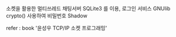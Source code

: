 
소켓을 활용한 멀티쓰레드 채팅서버
SQLite3 를 이용, 로그인 서비스
GNUlib crypto() 사용하여 비밀번호 Shadow



refer : book '윤성우 TCP/IP 소켓 프로그래밍'
